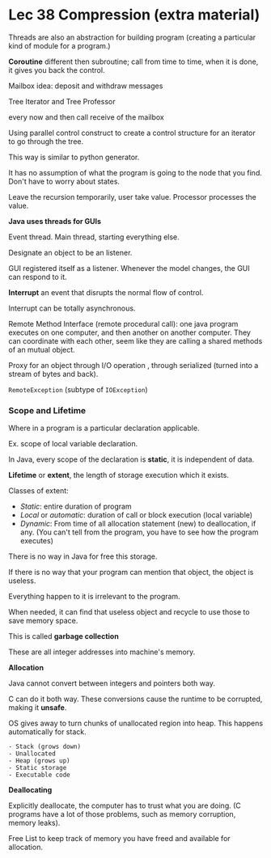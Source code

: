 # Lec 38 Compression (extra material)

Threads are also an abstraction for building program (creating a particular kind of module for a program.)

**Coroutine** different then subroutine; call from time to time, when it is done, it gives you back the control.

Mailbox idea: deposit and withdraw messages

Tree Iterator and Tree Professor

every now and then call receive of the mailbox

Using parallel control construct to create a control structure for an iterator to go through the tree.

This way is similar to python generator.

It has no assumption of what the program is going to the node that you find. Don't have to worry about states.

Leave the recursion temporarily, user take value. Processor processes the value.



**Java uses threads for GUIs**

Event thread. 
Main thread, starting everything else.

Designate an object to be an listener. 

GUI registered itself as a listener. Whenever the model changes, the GUI can respond to it.



**Interrupt** an event that disrupts the normal flow of control.

Interrupt can be totally asynchronous.

Remote Method Interface (remote procedural call): one java program executes on one computer, and then another on another computer. They can coordinate with each other, seem like they are calling a shared methods of an mutual object.



Proxy for an object through I/O operation , through serialized (turned into a stream of bytes and back).

`RemoteException` (subtype of `IOException`)



### Scope and Lifetime

Where in a program is a particular declaration applicable.

Ex. scope of local variable declaration.

In Java, every scope of the declaration is **static**, it is independent of data.

**Lifetime** or **extent**, the length of storage execution which it exists.

Classes of extent:

* *Static*: entire duration of program
* *Local* or *automatic*: duration of call or block execution (local variable)
* *Dynamic*: From time of all allocation statement (new) to deallocation, if any. (You can't tell from the program, you have to see how the program executes)





There is no way in Java for free this storage.

If there is no way that your program can mention that object, the object is useless.

Everything happen to it is irrelevant to the program.

When needed, it can find that useless object and recycle to use those to save memory space.

This is called **garbage collection**

These are all integer addresses into machine's memory.



**Allocation**

Java cannot convert between integers and pointers both way.

C can do it both way. These conversions cause the runtime to be corrupted, making it **unsafe**.



OS gives away to turn chunks of unallocated region into heap. This happens automatically for stack.

```
- Stack (grows down)
- Unallocated
- Heap (grows up)
- Static storage
- Executable code
```



**Deallocating**

Explicitly deallocate, the computer has to trust what you are doing. (C programs have a lot of those problems, such as memory corruption, memory leaks).

Free List to keep track of memory you have freed and available for allocation.

